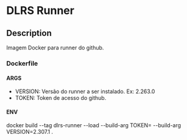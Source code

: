 # DLRS Runner
## Description
Imagem Docker para runner do github.

### Dockerfile

#### ARGS
- VERSION: Versão do runner a ser instalado. Ex: 2.263.0
- TOKEN: Token de acesso do github.

#### ENV
docker build --tag dlrs-runner --load --build-arg TOKEN=<TOKEN> --build-arg VERSION=2.307.1 .
